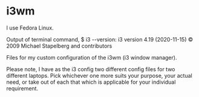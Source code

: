 # i3wm
I use Fedora Linux.

Output of terminal command, $ i3 --version: i3 version 4.19 (2020-11-15) © 2009 Michael Stapelberg and contributors

Files for my custom configuration of the i3wm (i3 window manager).

Please note, I have as the i3 config two different config files for two different laptops. Pick whichever one more suits your purpose, your actual need, or take out of each that which is applicable for your individual requirement. 
